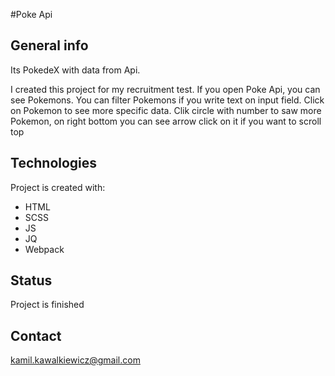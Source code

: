 #Poke Api

## General info

Its PokedeX with data from Api.

I created this project for my recruitment test.
If you open Poke Api, you can see Pokemons. You can filter Pokemons if you write text on input field.
Click on Pokemon to see more specific data. Clik circle with number to saw more Pokemon, on right bottom you can see arrow click on it if you want to scroll top

## Technologies

Project is created with:

- HTML
- SCSS
- JS
- JQ
- Webpack

## Status

Project is finished

## Contact

kamil.kawalkiewicz@gmail.com
